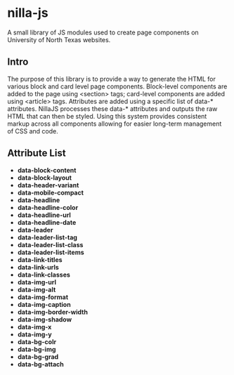 # nilla-js
A small library of JS modules used to create page components on University of North Texas websites.
<h2>Intro</h2>
<p>The purpose of this library is to provide a way to generate the HTML for various block and card level page components. Block-level components are added to the page using &lt;section&gt; tags; card-level components are added using &lt;article&gt; tags. Attributes are added using a specific list of data-* attributes. NillaJS processes these data-* attributes and outputs the raw HTML that can then be styled. Using this system provides consistent markup across all components allowing for easier long-term management of CSS and code.</p>
<h2>Attribute List</h2>
<ul>
<li><strong>data-block-content</strong></li>
<li><strong>data-block-layout</strong></li>
<li><strong>data-header-variant</strong></li>
<li><strong>data-mobile-compact</strong></li>
<li><strong>data-headline</strong></li>
<li><strong>data-headline-color</strong></li>
<li><strong>data-headline-url</strong></li>
<li><strong>data-headline-date</strong></li>
<li><strong>data-leader</strong></li>
<li><strong>data-leader-list-tag</strong></li>
<li><strong>data-leader-list-class</strong></li>
<li><strong>data-leader-list-items</strong></li>
<li><strong>data-link-titles</strong></li>
<li><strong>data-link-urls</strong></li>
<li><strong>data-link-classes</strong></li>
<li><strong>data-img-url</strong></li>
<li><strong>data-img-alt</strong></li>
<li><strong>data-img-format</strong></li>
<li><strong>data-img-caption</strong></li>
<li><strong>data-img-border-width</strong></li>
<li><strong>data-img-shadow</strong></li>
<li><strong>data-img-x</strong></li>
<li><strong>data-img-y</strong></li>
<li><strong>data-bg-colr</strong></li>
<li><strong>data-bg-img</strong></li>
<li><strong>data-bg-grad</strong></li>
<li><strong>data-bg-attach</strong></li>
</ul>
